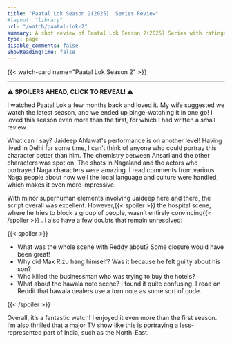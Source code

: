```yaml
---
title: "Paatal Lok Season 2(2025)  Series Review"
#layout: "library"
url: "/watch/paatal-lok-2"
summary: A shot review of Paatal Lok Season 2(2025) Series with ratings and a quick take.
type: page
disable_comments: false
ShowReadingTime: false
---
```


{{< watch-card name="Paatal Lok Season 2" >}}

---

**⚠️ SPOILERS AHEAD, CLICK TO REVEAL! ⚠️**


I watched Paatal Lok a few months back and loved it. My wife suggested we watch the latest season, and we ended up binge-watching it in one go! I loved this season even more than the first, for which I had written a small review.

What can I say? Jaideep Ahlawat's performance is on another level! Having lived in Delhi for some time, I can’t think of anyone who could portray this character better than him. The chemistry between Ansari and the other characters was spot on. The shots in Nagaland and the actors who portrayed Naga characters were amazing. I read comments from various Naga people about how well the local language and culture were handled, which makes it even more impressive.

With minor superhuman elements involving Jaideep here and there, the script overall was excellent. However,{{< spoiler >}}  the hospital scene, where he tries to block a group of people, wasn’t entirely convincing{{< /spoiler >}} . I also have a few  doubts that remain unresolved:

{{< spoiler >}} 

- What was the whole scene with Reddy about? Some closure would have been great!
- Why did Max Rizu hang himself? Was it because he felt guilty about his son?
- Who killed the businessman who was trying to buy the hotels?
- What about the hawala note scene? I found it quite confusing. I read on Reddit that hawala dealers use a torn note as some sort of code.

{{< /spoiler >}} 


Overall, it’s a fantastic watch! I enjoyed it even more than the first season. I’m also thrilled that a major TV show like this is portraying a less-represented part of India, such as the North-East.


